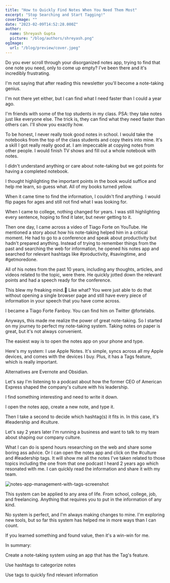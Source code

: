 ```yaml
---
title: "How to Quickly Find Notes When You Need Them Most"
excerpt: "Stop Searching and Start Tagging!"
coverImage: ""
date: "2023-02-09T14:52:28.000Z"
author:
  name: Shreyash Gupta
  picture: "/blog/authors/shreyash.png"
ogImage:
  url: "/blog/preview/cover.jpeg"
---
```


Do you ever scroll through your disorganized notes app, trying to find that one note you need, only to come up empty? I've been there and it's incredibly frustrating.

I'm not saying that after reading this newsletter you'll become a note-taking genius.

I'm not there yet either, but I can find what I need faster than I could a year ago.

I'm friends with some of the top students in my class. PSA: they take notes just like everyone else. The trick is, they can find what they need faster than others can. I'll show you exactly how.

To be honest, I never really took good notes in school. I would take the notebooks from the top of the class students and copy theirs into mine. It's a skill I got really really good at. I am impeccable at copying notes from other people. I would finish TV shows and fill out a whole notebook with notes.

I didn't understand anything or care about note-taking but we got points for having a completed notebook.

I thought highlighting the important points in the book would suffice and help me learn, so guess what. All of my books turned yellow.

When it came time to find the information, I couldn't find anything. I would flip pages for ages and still not find what I was looking for.

When I came to college, nothing changed for years. I was still highlighting every sentence, hoping to find it later, but never getting to it.

Then one day, I came across a video of Tiago Forte on YouTube. He mentioned a story about how his note-taking helped him in a critical moment. He had to go to a conference and speak about productivity but hadn't prepared anything. Instead of trying to remember things from the past and searching the web for information, he opened his notes app and searched for relevant hashtags like #productivity, #savingtime, and #getmoredone.

All of his notes from the past 10 years, including any thoughts, articles, and videos related to the topic, were there. He quickly jotted down the relevant points and had a speech ready for the conference.

This blew my freaking mind.🤯 Like what? You were just able to do that without opening a single browser page and still have every piece of information in your speech that you have come across.

I became a Tiago Forte Fanboy. You can find him on Twitter @fortelabs.

Anyways, this made me realize the power of great note-taking. So I started on my journey to perfect my note-taking system. Taking notes on paper is great, but it's not always convenient.

The easiest way is to open the notes app on your phone and type.

Here's my system: I use Apple Notes. It's simple, syncs across all my Apple devices, and comes with the devices I buy. Plus, it has a Tags feature, which is really important.

Alternatives are Evernote and Obsidian.

Let's say I'm listening to a podcast about how the former CEO of American Express shaped the company's culture with his leadership.

I find something interesting and need to write it down.

I open the notes app, create a new note, and type it.

Then I take a second to decide which hashtag(s) it fits in. In this case, it's #leadership and #culture.

Let's say 2 years later I'm running a business and want to talk to my team about shaping our company culture.

What I can do is spend hours researching on the web and share some boring ass advice. Or I can open the notes app and click on the #culture and #leadership tags. It will show me all the notes I've taken related to those topics including the one from that one podcast I heard 2 years ago which resonated with me. I can quickly read the information and share it with my team.

![notes-app-management-with-tags-screenshot](/images/blogs-images-optimized/notes-app-management-with-tags-screenshot.webp)

This system can be applied to any area of life. From school, college, job, and freelancing. Anything that requires you to put in the information of any kind.

No system is perfect, and I'm always making changes to mine. I'm exploring new tools, but so far this system has helped me in more ways than I can count.

If you learned something and found value, then it's a win-win for me.

In summary:

Create a note-taking system using an app that has the Tag's feature.

Use hashtags to categorize notes

Use tags to quickly find relevant information 